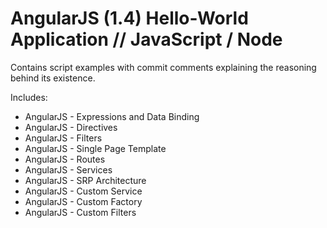 # AngularJS (1.4) Hello-World Application // JavaScript / Node

Contains script examples with commit comments explaining the reasoning behind its existence.

Includes:
- AngularJS - Expressions and Data Binding
- AngularJS - Directives
- AngularJS - Filters
- AngularJS - Single Page Template 
- AngularJS - Routes
- AngularJS - Services
- AngularJS - SRP Architecture
- AngularJS - Custom Service
- AngularJS -  Custom Factory
- AngularJS -  Custom Filters